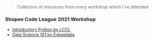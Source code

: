 > Collection of resources from every workshop which I've attended

### Shopee Code League 2021 Workshop
- [Introductory Python by LCCL](https://github.com/jerichosiahaya/machine-learning/tree/main/workshop/LCCL-IntroductoryPython)
- [Data Science 101 by Eskwelabs](https://github.com/jerichosiahaya/machine-learning/tree/main/workshop/Eskwelabs-DataScience101)
